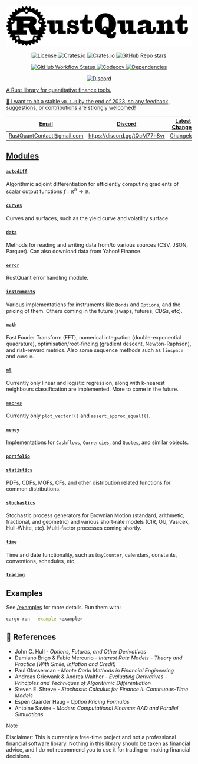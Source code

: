 
![](./images/logo.png)

<p align="center">
    <a href="#license" alt="license">
        <img alt="License" src="https://img.shields.io/badge/Dual_License-MIT_and_Apache_2.0-black?logo=apache">
    <a href="#version" alt="version">
        <img alt="Crates.io" src="https://img.shields.io/crates/v/RustQuant?logo=rust&color=black">
    <a href="#downloads" alt="downloads">
        <img alt="Crates.io" src="https://img.shields.io/crates/d/RustQuant?logo=rust&color=black">
    <a href="#stars" alt="stars">
        <img alt="GitHub Repo stars" src="https://img.shields.io/github/stars/avhz/RustQuant?logo=github&color=black">
</p>

<p align="center">
    <a href="#build" alt="build">
        <img alt="GitHub Workflow Status" src="https://img.shields.io/github/actions/workflow/status/avhz/RustQuant/build.yml">
    <a href="#codecov" alt="codecov">
        <img alt="Codecov" src="https://img.shields.io/codecov/c/gh/avhz/RustQuant">
    <a href="#deps" alt="deps">
        <img alt="Dependencies" src="https://deps.rs/repo/github/avhz/RustQuant/status.svg">
</p>

<p align="center">
    <a href="#discord" alt="discord">
        <img alt="Discord" src="https://img.shields.io/discord/1146771658082881636?logo=discord">
</p>

A Rust library for quantitative finance tools.

:dart: I want to hit a stable `v0.1.0` by the end of 2023, so any feedback, suggestions, or contributions are strongly welcomed!

<div align="center">

| Email                        | Discord                         | Latest Changes              |
|:----------------------------:|:-------------------------------:|:---------------------------:|
| <RustQuantContact@gmail.com> | <https://discord.gg/tQcM77h8vr> | [Changelog](./CHANGELOG.md) |

</div>


## Modules

#### [`autodiff`](https://docs.rs/RustQuant/latest/RustQuant/autodiff/index.html)

Algorithmic adjoint differentiation for efficiently computing gradients of scalar output functions $f: \mathbb{R}^n \rightarrow \mathbb{R}$.

#### [`curves`](https://docs.rs/RustQuant/latest/RustQuant/curves/index.html)

Curves and surfaces, such as the yield curve and volatility surface. 

#### [`data`](https://docs.rs/RustQuant/latest/RustQuant/data/index.html)

Methods for reading and writing data from/to various sources (CSV, JSON, Parquet). Can also download data from Yahoo! Finance.

#### [`error`](https://docs.rs/RustQuant/latest/RustQuant/error/index.html)

RustQuant error handling module.

#### [`instruments`](https://docs.rs/RustQuant/latest/RustQuant/instruments/index.html)

Various implementations for instruments like `Bonds` and `Options`, and the pricing of them. Others coming in the future (swaps, futures, CDSs, etc).


#### [`math`](https://docs.rs/RustQuant/latest/RustQuant/math/index.html)

Fast Fourier Transform (FFT), numerical integration (double-exponential quadrature), optimisation/root-finding (gradient descent, Newton-Raphson), and risk-reward metrics. Also some sequence methods such as `linspace` and `cumsum`.

#### [`ml`](https://docs.rs/RustQuant/latest/RustQuant/ml/index.html)

Currently only linear and logistic regression, along with k-nearest neighbours classification are implemented. More to come in the future.

#### [`macros`](https://docs.rs/RustQuant/latest/RustQuant/macros/index.html)

Currently only `plot_vector!()` and `assert_approx_equal!()`.

#### [`money`](https://docs.rs/RustQuant/latest/RustQuant/money/index.html)

Implementations for `Cashflows`, `Currencies`, and `Quotes`, and similar objects.

#### [`portfolio`](https://docs.rs/RustQuant/latest/RustQuant/portfolio/index.html)

#### [`statistics`](https://docs.rs/RustQuant/latest/RustQuant/statistics/index.html)

PDFs, CDFs, MGFs, CFs, and other distribution related functions for common distributions.

#### [`stochastics`](https://docs.rs/RustQuant/latest/RustQuant/stochastics/index.html)

Stochastic process generators for Brownian Motion (standard, arithmetic, fractional, and geometric) and various short-rate models (CIR, OU, Vasicek, Hull-White, etc). Multi-factor processes coming shortly. 

#### [`time`](https://docs.rs/RustQuant/latest/RustQuant/time/index.html)

Time and date functionality, such as `DayCounter`, calendars, constants, conventions, schedules, etc.

#### [`trading`](https://docs.rs/RustQuant/latest/RustQuant/trading/index.html)


## Examples

See [/examples](./examples) for more details. Run them with:

```bash
cargo run --example <example>
```

## :book: References

- John C. Hull - *Options, Futures, and Other Derivatives*
- Damiano Brigo & Fabio Mercurio - *Interest Rate Models - Theory and Practice (With Smile, Inflation and Credit)*
- Paul Glasserman - *Monte Carlo Methods in Financial Engineering*
- Andreas Griewank & Andrea Walther - *Evaluating Derivatives - Principles and Techniques of Algorithmic Differentiation*
- Steven E. Shreve - *Stochastic Calculus for Finance II: Continuous-Time Models*
- Espen Gaarder Haug - *Option Pricing Formulas*
- Antoine Savine - *Modern Computational Finance: AAD and Parallel Simulations*



> [!NOTE]  
> Disclaimer: This is currently a free-time project and not a professional financial software library. Nothing in this library should be taken as financial advice, and I do not recommend you to use it for trading or making financial decisions.